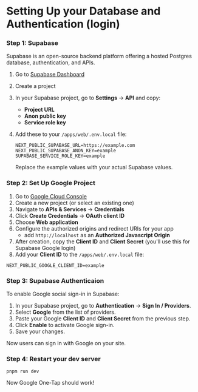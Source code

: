 # Setting Up your Database and Authentication (login)

### Step 1: Supabase

Supabase is an open-source backend platform offering a hosted Postgres database, authentication, and APIs.

1. Go to [Supabase Dashboard](https://app.supabase.com)
2. Create a project
3. In your Supabase project, go to **Settings** → **API** and copy:
   - **Project URL**
   - **Anon public key**
   - **Service role key**
4. Add these to your `/apps/web/.env.local` file:

   ```
   NEXT_PUBLIC_SUPABASE_URL=https://example.com
   NEXT_PUBLIC_SUPABASE_ANON_KEY=example
   SUPABASE_SERVICE_ROLE_KEY=example
   ```

   Replace the example values with your actual Supabase values.

### Step 2: Set Up Google Project

1. Go to [Google Cloud Console](https://console.cloud.google.com)
2. Create a new project (or select an existing one)
3. Navigate to **APIs & Services** → **Credentials**
4. Click **Create Credentials** → **OAuth client ID**
5. Choose **Web application**
6. Configure the authorized origins and redirect URIs for your app
   - add `http://localhost` as an **Authorized Javascript Origin**
7. After creation, copy the **Client ID** and **Client Secret** (you'll use this for Supabase Google login)
8. Add your **Client ID** to the `/apps/web/.env.local` file:

```
NEXT_PUBLIC_GOOGLE_CLIENT_ID=example
```

### Step 3: Supabase Authenticaion

To enable Google social sign-in in Supabase:

1. In your Supabase project, go to **Authentication** → **Sign In / Providers**.
2. Select **Google** from the list of providers.
3. Paste your Google **Client ID** and **Client Secret** from the previous step.
4. Click **Enable** to activate Google sign-in.
5. Save your changes.

Now users can sign in with Google on your site.

### Step 4: Restart your dev server

`pnpm run dev`

Now Google One-Tap should work!
